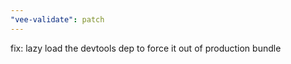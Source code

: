 ```yaml
---
"vee-validate": patch
---
```


fix: lazy load the devtools dep to force it out of production bundle

